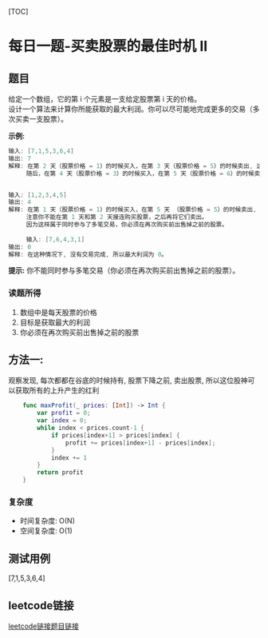 [TOC]

# 每日一题-买卖股票的最佳时机 II

## 题目
给定一个数组，它的第 i 个元素是一支给定股票第 i 天的价格。  
设计一个算法来计算你所能获取的最大利润。你可以尽可能地完成更多的交易（多次买卖一支股票）。  

**示例:**  
```java
输入: [7,1,5,3,6,4]
输出: 7
解释: 在第 2 天（股票价格 = 1）的时候买入，在第 3 天（股票价格 = 5）的时候卖出, 这笔交易所能获得利润 = 5-1 = 4 。
     随后，在第 4 天（股票价格 = 3）的时候买入，在第 5 天（股票价格 = 6）的时候卖出, 这笔交易所能获得利润 = 6-3 = 3 。


输入: [1,2,3,4,5]
输出: 4
解释: 在第 1 天（股票价格 = 1）的时候买入，在第 5 天 （股票价格 = 5）的时候卖出, 这笔交易所能获得利润 = 5-1 = 4 。
     注意你不能在第 1 天和第 2 天接连购买股票，之后再将它们卖出。
     因为这样属于同时参与了多笔交易，你必须在再次购买前出售掉之前的股票。
     
     输入: [7,6,4,3,1]
输出: 0
解释: 在这种情况下, 没有交易完成, 所以最大利润为 0。
```

**提示:**
你不能同时参与多笔交易（你必须在再次购买前出售掉之前的股票）。
### 读题所得
1. 数组中是每天股票的价格
2. 目标是获取最大的利润
3. 你必须在再次购买前出售掉之前的股票

## 方法一:
观察发现, 每次都都在谷底的时候持有, 股票下降之前, 卖出股票, 所以这位股神可以获取所有的上升产生的红利
```swift
    func maxProfit(_ prices: [Int]) -> Int {
        var profit = 0;
        var index = 0;
        while index < prices.count-1 {
            if prices[index+1] > prices[index] {
                profit += prices[index+1] - prices[index];
            }
            index += 1
        }
        return profit
    }
```
### 复杂度
* 时间复杂度: O(N)
* 空间复杂度: O(1)


## 测试用例
[7,1,5,3,6,4]  

## leetcode链接
[leetcode链接题目链接](https://leetcode-cn.com/problems/best-time-to-buy-and-sell-stock-ii/) 